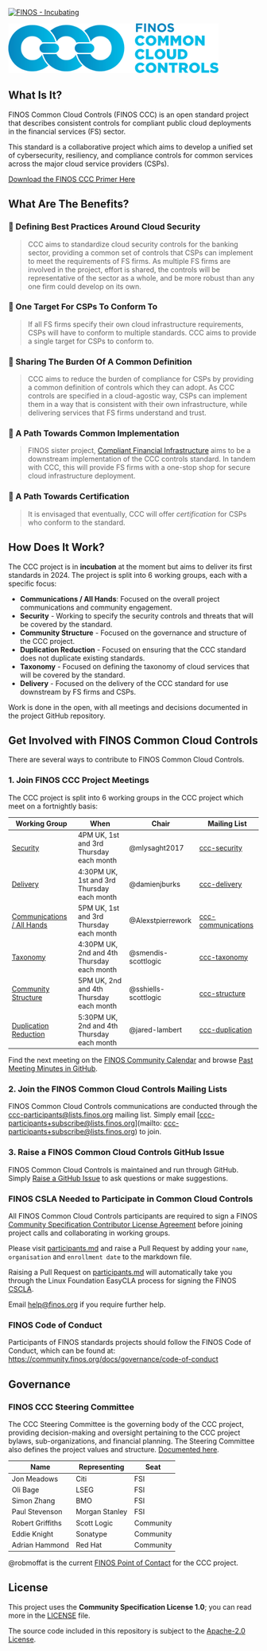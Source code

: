 <!-- markdownlint-disable MD041 -->

[![FINOS - Incubating](https://cdn.jsdelivr.net/gh/finos/contrib-toolbox@master/images/badge-incubating.svg)](https://finosfoundation.atlassian.net/wiki/display/FINOS/Incubating)

<!-- markdownlint-enable MD041 -->

<img height="100px" src="https://github.com/finos/branding/blob/master/project-logos/active-project-logos/FINOS%20Common%20Cloud%20Controls%20Logo/Horizontal/2023_FinosCCC_Horizontal.svg?raw=true" alt="CCC Logo"/>

## What Is It?

FINOS Common Cloud Controls (FINOS CCC) is an open standard project that describes consistent controls for compliant public cloud deployments in the financial services (FS) sector.

This standard is a collaborative project which aims to develop a unified set of cybersecurity, resiliency, and compliance controls for common services across the major cloud service providers (CSPs).

[Download the FINOS CCC Primer Here](./docs/training/FINOS-CCC-Primer-June-2024.pdf)

## What Are The Benefits?

### 💯 Defining Best Practices Around Cloud Security

> CCC aims to standardize cloud security controls for the banking sector, providing a common set of controls that CSPs can implement to meet the requirements of FS firms. As multiple FS firms are involved in the project, effort is shared, the controls will be representative of the sector as a whole, and be more robust than any one firm could develop on its own.

### 🎯 One Target For CSPs To Conform To

> If all FS firms specify their own cloud infrastructure requirements, CSPs will have to conform to multiple standards. CCC aims to provide a single target for CSPs to conform to.

### 🎒 Sharing The Burden Of A Common Definition

> CCC aims to reduce the burden of compliance for CSPs by providing a common definition of controls which they can adopt. As CCC controls are specified in a cloud-agostic way, CSPs can implement them in a way that is consistent with their own infrastructure, while delivering services that FS firms understand and trust.

### 🧭 A Path Towards Common Implementation

> FINOS sister project, [Compliant Financial Infrastructure](https://github.com/finos/compliant-financial-infrastructure) aims to be a downstream implementation of the CCC controls standard. In tandem with CCC, this will provide FS firms with a one-stop shop for secure cloud infrastructure deployment.

### 🥇 A Path Towards Certification

> It is envisaged that eventually, CCC will offer _certification_ for CSPs who conform to the standard.

## How Does It Work?

The CCC project is in **incubation** at the moment but aims to deliver its first standards in 2024. The project is split into 6 working groups, each with a specific focus:

- **Communications / All Hands**: Focused on the overall project communications and community engagement.
- **Security** - Working to specify the security controls and threats that will be covered by the standard.
- **Community Structure** - Focused on the governance and structure of the CCC project.
- **Duplication Reduction** - Focused on ensuring that the CCC standard does not duplicate existing standards.
- **Taxonomy** - Focused on defining the taxonomy of cloud services that will be covered by the standard.
- **Delivery** - Focused on the delivery of the CCC standard for use downstream by FS firms and CSPs.

Work is done in the open, with all meetings and decisions documented in the project GitHub repository.

## Get Involved with FINOS Common Cloud Controls

There are several ways to contribute to FINOS Common Cloud Controls.

### 1. Join FINOS CCC Project Meetings

The CCC project is split into 6 working groups in the CCC project which meet on a fortnightly basis:

| Working Group                                                                             | When                                       | Chair                | Mailing List                                                              |
| ----------------------------------------------------------------------------------------- | ------------------------------------------ | -------------------- | ------------------------------------------------------------------------- |
| [Security](/docs/governance/working-groups/security/charter.md)                           | 4PM UK, 1st and 3rd Thursday each month    | @mlysaght2017        | [ccc-security](mailto:ccc-security+subscribe@lists.finos.org)             |
| [Delivery](/docs/governance/working-groups/delivery/charter.md)                           | 4:30PM UK, 1st and 3rd Thursday each month | @damienjburks        | [ccc-delivery](mailto:ccc-delivery+subscribe@lists.finos.org)             |
| [Communications / All Hands](/docs/governance/working-groups/communications/charter.md)   | 5PM UK, 1st and 3rd Thursday each month    | @Alexstpierrework    | [ccc-communications](mailto:ccc-communications+subscribe@lists.finos.org) |
| [Taxonomy](/docs/governance/working-groups/taxonomy/charter.md)                           | 4:30PM UK, 2nd and 4th Thursday each month | @smendis-scottlogic  | [ccc-taxonomy](mailto:ccc-taxonomy+subscribe@lists.finos.org)             |
| [Community Structure](/docs/governance/working-groups/community-structure/charter.md)     | 5PM UK, 2nd and 4th Thursday each month    | @sshiells-scottlogic | [ccc-structure](mailto:ccc-structure+subscribe@lists.finos.org)           |
| [Duplication Reduction](/docs/governance/working-groups/duplication-reduction/charter.md) | 5:30PM UK, 2nd and 4th Thursday each month | @jared-lambert       | [ccc-duplication](mailto:ccc-duplication-reduction@lists.finos.org)       |

Find the next meeting on the [FINOS Community Calendar](https://finos.org/calendar) and browse [Past Meeting Minutes in GitHub](https://github.com/finos/common-cloud-controls/labels/meeting).

### 2. Join the FINOS Common Cloud Controls Mailing Lists

FINOS Common Cloud Controls communications are conducted through the <ccc-participants@lists.finos.org> mailing list. Simply email [ccc-participants+subscribe@lists.finos.org](mailto: <ccc-participants+subscribe@lists.finos.org>) to join.

### 3. Raise a FINOS Common Cloud Controls GitHub Issue

FINOS Common Cloud Controls is maintained and run through GitHub. Simply [Raise a GitHub Issue](https://github.com/finos/common-cloud-controls/issues/new/choose) to ask questions or make suggestions.

### FINOS CSLA Needed to Participate in Common Cloud Controls

All FINOS Common Cloud Controls participants are required to sign a FINOS [Community Specification Contributor License Agreement](https://github.com/finos/standards-project-blueprint/blob/main/governance-documents/Getting%20Started.md#best-practices) before joining project calls and collaborating in working groups.

Please visit [participants.md](participants.md) and raise a Pull Request by adding your `name`, `organisation` and `enrollment date` to the markdown file.

Raising a Pull Request on [participants.md](participants.md) will automatically take you through the Linux Foundation EasyCLA process for signing the FINOS [CSCLA](https://github.com/finos/standards-project-blueprint/blob/main/governance-documents/Getting%20Started.md#best-practices).

Email <help@finos.org> if you require further help.

### FINOS Code of Conduct

Participants of FINOS standards projects should follow the FINOS Code of Conduct, which can be found at: <https://community.finos.org/docs/governance/code-of-conduct>

## Governance

### FINOS CCC Steering Committee

The CCC Steering Committee is the governing body of the CCC project, providing decision-making and oversight pertaining to the CCC project bylaws, sub-organizations, and financial planning. The Steering Committee also defines the project values and structure. [Documented here](docs/governance/steering/charter.md).

| Name             | Representing   | Seat      |
| ---------------- | -------------- | --------- |
| Jon Meadows      | Citi           | FSI       |
| Oli Bage         | LSEG           | FSI       |
| Simon Zhang      | BMO            | FSI       |
| Paul Stevenson   | Morgan Stanley | FSI       |
| Robert Griffiths | Scott Logic    | Community |
| Eddie Knight     | Sonatype       | Community |
| Adrian Hammond   | Red Hat        | Community |

@robmoffat is the current [FINOS Point of Contact](docs/governance/finos-poc.md) for the CCC project.

## License

This project uses the **Community Specification License 1.0**; you can read more in the [LICENSE](LICENSE) file.

The source code included in this repository is subject to the [Apache-2.0 License](https://www.apache.org/licenses/LICENSE-2.0).
